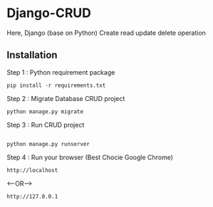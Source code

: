 # Django-CRUD

Here, Django (base on Python) Create read update delete operation 

## Installation

Step 1 : Python requirement package
``` base
pip install -r requirements.txt
```

Step 2 : Migrate Database CRUD project
``` base
python manage.py migrate
```
Step 3 : Run CRUD project
``` base 

python manage.py runserver
```
Step 4 : Run your browser (Best Chocie Google Chrome)
``` base 
http://localhost
```
<--OR-->
``` base 
http://127.0.0.1
```
